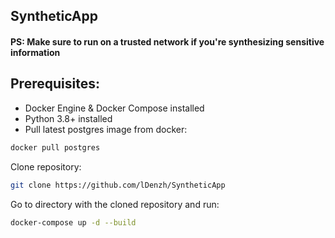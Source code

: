 ## SyntheticApp
#### PS: Make sure to run on a trusted network if you're synthesizing sensitive information
## Prerequisites:
- Docker Engine & Docker Compose installed
- Python 3.8+ installed
- Pull latest postgres image from docker:
```bash
docker pull postgres
```
Clone repository:
```bash
git clone https://github.com/lDenzh/SyntheticApp
```
Go to directory with the cloned repository and run:
```bash
docker-compose up -d --build
```
